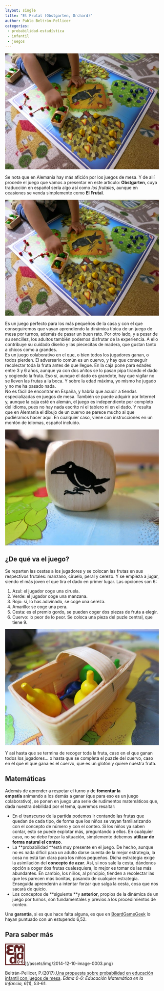 ```yaml
--- 
layout: single 
title: "El Frutal (Obstgarten, Orchard)"
author: Pablo Beltrán-Pellicer 
categories:
 - probabilidad-estadística 
 - infantil 
 - juegos 
---
```


![](/assets/img/2014-12-10-image-0000.JPG)


Se nota que en Alemania hay más afición por los juegos de mesa. Y de
allí procede el juego que vamos a presentar en este
artículo: **Obstgarten**, cuya traducción en español sería algo así
como *los frutales*, aunque en ocasiones se venda simplemente como **El
Frutal**.  

![](/assets/img/2014-12-10-image-0000.JPG)

Es un juego perfecto para los más pequeños de la casa y con el que
conseguiremos que vayan aprendiendo la dinámica típica de un juego de
mesa por turnos, además de pasar un buen rato. Por otro lado, y a pesar
de su sencillez, los adultos también podemos disfrutar de la
experiencia. A ello contribuye su cuidado diseño y las piececitas de
madera, que gustan tanto a chicos como a grandes.  
Es un juego colaborativo en el que, o bien todos los jugadores ganan, o
todos pierden. El adversario común es un cuervo, y hay que conseguir
recolectar toda la fruta antes de que llegue. En la caja pone para
edades entre 3 y 6 años, aunque ya con dos añitos se lo pasan pipa
tirando el dado y cogiendo la fruta. Eso sí, aunque el dado es grandote,
hay que vigilar no se lleven las frutas a la boca. Y sobre la edad
máxima, yo mismo he jugado y no me ha pasado nada.  
No es fácil de encontrar en España, y habría que acudir a tiendas
especializadas en juegos de mesa. También se puede adquirir por Internet
y, aunque la caja esté en alemán, el juego es independiente por completo
del idioma, pues no hay nada escrito ni el tablero ni en el dado. Y
resulta que en Alemania el dibujo de un cuervo se parece mucho al que
pudiéramos hacer aquí. En cualquier caso, viene con instrucciones en un
montón de idiomas, español incluido.  
  

![](/assets/img/2014-12-10-image-0001.JPG)


  

## ¿De qué va el juego?

Se reparten las cestas a los jugadores y se colocan las frutas en sus
respectivos frutales: manzano, ciruelo, peral y cerezo. Y se empieza a
jugar, siendo el más joven el que tira el dado en primer lugar. Las
opciones son 6:

1.  Azul: el jugador coge una ciruela.
2.  Verde: el jugador coge una manzana.
3.  Rojo: sí, lo has adivinado, se coge una cereza.
4.  Amarillo: se coge una pera.
5.  Cesta: es el premio gordo, se pueden coger dos piezas de fruta a
    elegir.
6.  Cuervo: lo peor de lo peor. Se coloca una pieza del puzle central,
    que tiene 9. 

  

![](/assets/img/2014-12-10-image-0002.JPG)


Y así hasta que se termina de recoger toda la fruta, caso en el que
ganan todos los jugadores... o hasta que se completa el puzzle del
cuervo, caso en el que el que gana es el cuervo, que es un glotón y
quiere nuestra fruta.

## Matemáticas

Además de aprender a respetar el turno y de **fomentar la
empatía** animando a los demás a ganar (que para eso es un juego
colaborativo), se ponen en juego una serie de rudimentos matemáticos
que, dada nuestra debilidad por el tema, queremos resaltar:

-   En el transcurso de la partida podemos ir contando las frutas que
    quedan de cada tipo, de forma que los niños se vayan familiarizando
    con el concepto de número y con el conteo. Si los niños ya saben
    contar, esto se puede explotar más, preguntando a ellos. En
    cualquier caso, no se debe forzar la situación, simplemente
    debemos **utilizar de forma natural el conteo**.
-   La **probabilidad **está muy presente en el juego. De hecho, aunque
    no es nada difícil para un adulto darse cuenta de la mejor
    estrategia, la cosa no está tan clara para los niños pequeños. Dicha
    estrategia exige la asimilación del **concepto de azar**. Así, si
    nos sale la cesta, dándonos opción a coger dos frutas cualesquiera,
    lo mejor es tomar de las más abundantes. En cambio, los niños, al
    principio, tienden a recolectar las que les parecen más bonitas,
    pasando de cualquier estrategia. Enseguida aprenderán a intentar
    forzar que salga la cesta, cosa que nos sacará de quicio.
-   Los conceptos de **siguiente **y **anterior**, propios de la
    dinámica de un juego por turnos, son fundamentales y previos a los
    procedimientos de conteo.

Una **garantía**, si es que hace falta alguna, es que
en [BoardGameGeek](http://boardgamegeek.com/boardgame/5770/orchard) lo
hayan puntuado con un estupendo 6,52.  

## Para saber más

![](/assets/img/2014-12-10-image-0003.png)](/assets/img/2014-12-10-image-0003.png)

Beltrán-Pellicer, P.(2017).[Una propuesta sobre probabilidad en
educación infantil con juegos de
mesa](http://www.edma0-6.es/index.php/edma0-6/article/view/25/22). *Edma
0-6: Educación Matemática en la Infancia, 6*(1), 53-61.  
  
